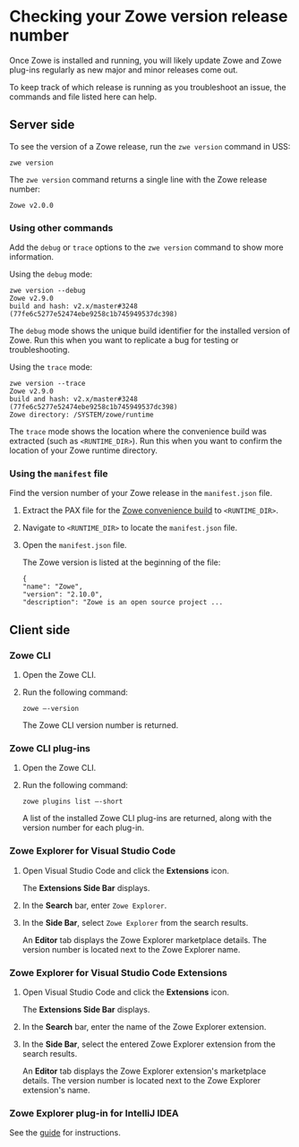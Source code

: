 # Checking your Zowe version release number

Once Zowe is installed and running, you will likely update Zowe and Zowe plug-ins regularly as new major and minor releases come out.

To keep track of which release is running as you troubleshoot an issue, the commands and file listed here can help.

## Server side

To see the version of a Zowe release, run the `zwe version` command in USS:

```shell
zwe version
```

The `zwe version` command returns a single line with the Zowe release number:
```
Zowe v2.0.0
```
### Using other commands

Add the `debug` or `trace` options to the `zwe version` command to show more information.

Using the `debug` mode:

```
zwe version --debug
Zowe v2.9.0
build and hash: v2.x/master#3248 (77fe6c5277e52474ebe9258c1b745949537dc398)
```
The `debug` mode shows the unique build identifier for the installed version of Zowe. Run this when you want to replicate a bug for testing or troubleshooting.

Using the `trace` mode:
```
zwe version --trace
Zowe v2.9.0
build and hash: v2.x/master#3248 (77fe6c5277e52474ebe9258c1b745949537dc398)
Zowe directory: /SYSTEM/zowe/runtime
```
The `trace` mode  shows the location where the convenience build was extracted (such as `<RUNTIME_DIR>`). Run this when you want to confirm the location of your Zowe runtime directory.

### Using the `manifest` file

Find the version number of your Zowe release in the `manifest.json` file.

1. Extract the PAX file for the [Zowe convenience build](../user-guide/install-zowe-zos-convenience-build.md) to `<RUNTIME_DIR>`.
2. Navigate to `<RUNTIME_DIR>` to locate the `manifest.json` file.
3. Open the `manifest.json` file.
    
    The Zowe version is listed at the beginning of the file:
    ```
    {
    "name": "Zowe",
    "version": "2.10.0",
    "description": "Zowe is an open source project ...
    ```

## Client side

### Zowe CLI

1. Open the Zowe CLI.

2. Run the following command:

    ```
    zowe –-version
    ```

    The Zowe CLI version number is returned.

### Zowe CLI plug-ins

1. Open the Zowe CLI.

2. Run the following command:
    ```
    zowe plugins list –-short
    ```

    A list of the installed Zowe CLI plug-ins are returned, along with the version number for each plug-in.

### Zowe Explorer for Visual Studio Code

1. Open Visual Studio Code and click the **Extensions** icon.

    The **Extensions Side Bar** displays.
2. In the **Search** bar, enter `Zowe Explorer`.
3. In the **Side Bar**, select `Zowe Explorer` from the search results.

    An **Editor** tab displays the Zowe Explorer marketplace details. The version number is located next to the Zowe Explorer name.

### Zowe Explorer for Visual Studio Code Extensions

1. Open Visual Studio Code and click the **Extensions** icon.

    The **Extensions Side Bar** displays.
2. In the **Search** bar, enter the name of the Zowe Explorer extension.
3. In the **Side Bar**, select the entered Zowe Explorer extension from the search results.

    An **Editor** tab displays the Zowe Explorer extension's marketplace details. The version number is located next to the Zowe Explorer extension's name.

### Zowe Explorer plug-in for IntelliJ IDEA

See the [guide](./troubleshoot-intellij) for instructions.

